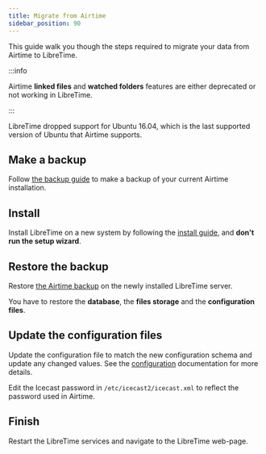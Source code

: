 ```yaml
---
title: Migrate from Airtime
sidebar_position: 90
---
```


This guide walk you though the steps required to migrate your data from Airtime to LibreTime.

:::info

Airtime **linked files** and **watched folders** features are either deprecated or not working in LibreTime.

:::

LibreTime dropped support for Ubuntu 16.04, which is the last supported version of Ubuntu that Airtime supports.

## Make a backup

<!-- TODO: Airtime backup process might be different from the LibreTime one, we might need to write a dedicated backup guide here. -->

Follow [the backup guide](../backup.md) to make a backup of your current Airtime installation.

## Install

Install LibreTime on a new system by following the [install guide](./install.md), and **don't run the setup wizard**.

## Restore the backup

Restore [the Airtime backup](../backup.md#restore) on the newly installed LibreTime server.

You have to restore the **database**, the **files storage** and the **configuration files**.

## Update the configuration files

Update the configuration file to match the new configuration schema and update any changed values. See the [configuration](./configuration.md) documentation for more details.

Edit the Icecast password in `/etc/icecast2/icecast.xml` to reflect the password used in Airtime.

## Finish

Restart the LibreTime services and navigate to the LibreTime web-page.
